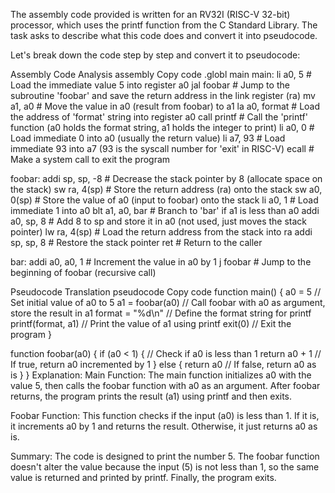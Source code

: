 The assembly code provided is written for an RV32I (RISC-V 32-bit) processor, which uses the printf function from the C Standard Library. The task asks to describe what this code does and convert it into pseudocode.

Let's break down the code step by step and convert it to pseudocode:

Assembly Code Analysis
assembly
Copy code
.globl main
main:
    li a0, 5         # Load the immediate value 5 into register a0
    jal foobar       # Jump to the subroutine 'foobar' and save the return address in the link register (ra)
    mv a1, a0        # Move the value in a0 (result from foobar) to a1
    la a0, format    # Load the address of 'format' string into register a0
    call printf      # Call the 'printf' function (a0 holds the format string, a1 holds the integer to print)
    li a0, 0         # Load immediate 0 into a0 (usually the return value)
    li a7, 93        # Load immediate 93 into a7 (93 is the syscall number for 'exit' in RISC-V)
    ecall            # Make a system call to exit the program

foobar:
    addi sp, sp, -8  # Decrease the stack pointer by 8 (allocate space on the stack)
    sw ra, 4(sp)     # Store the return address (ra) onto the stack
    sw a0, 0(sp)     # Store the value of a0 (input to foobar) onto the stack
    li a0, 1         # Load immediate 1 into a0
    blt a1, a0, bar  # Branch to 'bar' if a1 is less than a0
    addi a0, sp, 8   # Add 8 to sp and store it in a0 (not used, just moves the stack pointer)
    lw ra, 4(sp)     # Load the return address from the stack into ra
    addi sp, sp, 8   # Restore the stack pointer
    ret              # Return to the caller

bar:
    addi a0, a0, 1   # Increment the value in a0 by 1
    j foobar         # Jump to the beginning of foobar (recursive call)

Pseudocode Translation
pseudocode
Copy code
function main() {
    a0 = 5                // Set initial value of a0 to 5
    a1 = foobar(a0)       // Call foobar with a0 as argument, store the result in a1
    format = "%d\n"       // Define the format string for printf
    printf(format, a1)    // Print the value of a1 using printf
    exit(0)               // Exit the program
}

function foobar(a0) {
    if (a0 < 1) {         // Check if a0 is less than 1
        return a0 + 1     // If true, return a0 incremented by 1
    } else {
        return a0         // If false, return a0 as is
    }
}
Explanation:
Main Function: The main function initializes a0 with the value 5, then calls the foobar function with a0 as an argument. After foobar returns, the program prints the result (a1) using printf and then exits.

Foobar Function: This function checks if the input (a0) is less than 1. If it is, it increments a0 by 1 and returns the result. Otherwise, it just returns a0 as is.

Summary:
The code is designed to print the number 5. The foobar function doesn't alter the value because the input (5) is not less than 1, so the same value is returned and printed by printf. Finally, the program exits.